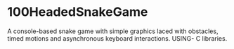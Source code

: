 # 100HeadedSnakeGame
A console-based snake game with simple graphics laced with obstacles, timed motions and asynchronous keyboard interactions. USING- C libraries.
